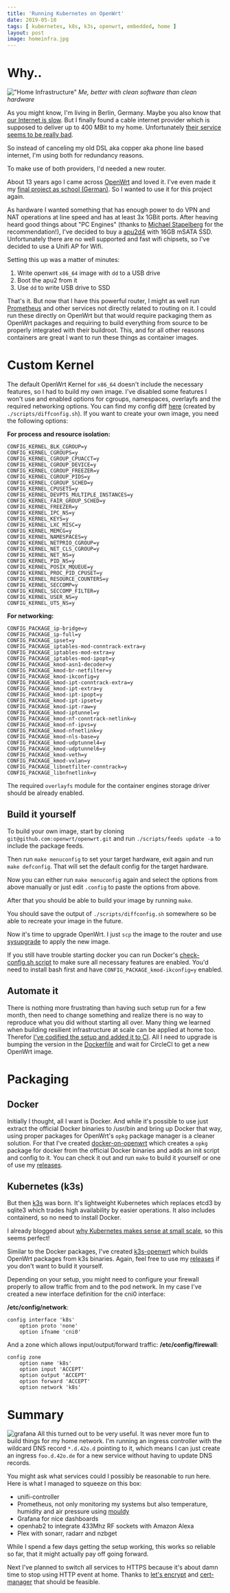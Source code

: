 ```yaml
---
title: 'Running Kubernetes on OpenWrt'
date: 2019-05-10
tags: [ kubernetes, k8s, k3s, openwrt, embedded, home ]
layout: post
image: homeinfra.jpg
---
```


# Why..
!["Home Infrastructure"](homeinfra.jpg)
*Me, better with clean software than clean hardware*

As you might know, I'm living in Berlin, Germany. Maybe you also know that [our
Internet is
slow](https://www.npr.org/2019/01/03/678803790/berlin-is-a-tech-hub-so-why-are-germanys-internet-speeds-so-slow).
But I finally found a cable internet provider which is supposed to deliver up to
400 MBit to my home. Unfortunately [their service seems to be really bad](https://www.trustpilot.com/review/pyur.com).

So instead of canceling my old DSL aka copper aka phone line based internet,
I'm using both for redundancy reasons.

To make use of both providers, I'd needed a new router.

About 13 years ago I came across [OpenWrt](https://www.openwrt.org) and loved
it. I've even made it my [final project as school (German)](router.pdf). So I
wanted to use it for this project again.

As hardware I wanted something that has enough power to do VPN and NAT
operations at line speed and has at least 3x 1GBit ports. After heaving heard
good things about "PC Engines" (thanks to [Michael
Stapelberg](https://twitter.com/zekjur) for the recommendation!), I've decided
to buy a [apu2d4](https://pcengines.ch/apu2d4.htm) with 16GB mSATA SSD.
Unfortunately there are no well supported and fast wifi chipsets, so I've
decided to use a Unifi AP for Wifi.

Setting this up was a matter of minutes:

1. Write openwrt `x86_64` image with `dd` to a USB drive
2. Boot the apu2 from it
3. Use `dd` to write USB drive to SSD

That's it. But now that I have this powerful router, I might as well run
[Prometheus](https://prometheus.io) and other services not directly related to
routing on it. I could run these directly on OpenWrt but that would require packaging them as OpenWrt packages and requiring to build everything from source to be properly integrated with their buildroot. This, and for all other reasons containers are great I want to run these things as container images.

# Custom Kernel
The default OpenWrt Kernel for `x86_64` doesn't include the necessary features,
so I had to build my own image. I've disabled some features I won't use and
enabled options for cgroups, namespaces, overlayfs and the required networking
options. You can find my config diff
[here](https://github.com/5pi-home/openwrt/blob/master/config) (created by
`./scripts/diffconfig.sh`). If you want to create your own image, you need the
following options:

**For process and resource isolation:**
```
CONFIG_KERNEL_BLK_CGROUP=y
CONFIG_KERNEL_CGROUPS=y
CONFIG_KERNEL_CGROUP_CPUACCT=y
CONFIG_KERNEL_CGROUP_DEVICE=y
CONFIG_KERNEL_CGROUP_FREEZER=y
CONFIG_KERNEL_CGROUP_PIDS=y
CONFIG_KERNEL_CGROUP_SCHED=y
CONFIG_KERNEL_CPUSETS=y
CONFIG_KERNEL_DEVPTS_MULTIPLE_INSTANCES=y
CONFIG_KERNEL_FAIR_GROUP_SCHED=y
CONFIG_KERNEL_FREEZER=y
CONFIG_KERNEL_IPC_NS=y
CONFIG_KERNEL_KEYS=y
CONFIG_KERNEL_LXC_MISC=y
CONFIG_KERNEL_MEMCG=y
CONFIG_KERNEL_NAMESPACES=y
CONFIG_KERNEL_NETPRIO_CGROUP=y
CONFIG_KERNEL_NET_CLS_CGROUP=y
CONFIG_KERNEL_NET_NS=y
CONFIG_KERNEL_PID_NS=y
CONFIG_KERNEL_POSIX_MQUEUE=y
CONFIG_KERNEL_PROC_PID_CPUSET=y
CONFIG_KERNEL_RESOURCE_COUNTERS=y
CONFIG_KERNEL_SECCOMP=y
CONFIG_KERNEL_SECCOMP_FILTER=y
CONFIG_KERNEL_USER_NS=y
CONFIG_KERNEL_UTS_NS=y
```

**For networking:**
```
CONFIG_PACKAGE_ip-bridge=y
CONFIG_PACKAGE_ip-full=y
CONFIG_PACKAGE_ipset=y
CONFIG_PACKAGE_iptables-mod-conntrack-extra=y
CONFIG_PACKAGE_iptables-mod-extra=y
CONFIG_PACKAGE_iptables-mod-ipopt=y
CONFIG_PACKAGE_kmod-asn1-decoder=y
CONFIG_PACKAGE_kmod-br-netfilter=y
CONFIG_PACKAGE_kmod-ikconfig=y
CONFIG_PACKAGE_kmod-ipt-conntrack-extra=y
CONFIG_PACKAGE_kmod-ipt-extra=y
CONFIG_PACKAGE_kmod-ipt-ipopt=y
CONFIG_PACKAGE_kmod-ipt-ipset=y
CONFIG_PACKAGE_kmod-ipt-raw=y
CONFIG_PACKAGE_kmod-iptunnel=y
CONFIG_PACKAGE_kmod-nf-conntrack-netlink=y
CONFIG_PACKAGE_kmod-nf-ipvs=y
CONFIG_PACKAGE_kmod-nfnetlink=y
CONFIG_PACKAGE_kmod-nls-base=y
CONFIG_PACKAGE_kmod-udptunnel4=y
CONFIG_PACKAGE_kmod-udptunnel6=y
CONFIG_PACKAGE_kmod-veth=y
CONFIG_PACKAGE_kmod-vxlan=y
CONFIG_PACKAGE_libnetfilter-conntrack=y
CONFIG_PACKAGE_libnfnetlink=y
```

The required `overlayfs` module for the container engines storage driver should
be already enabled.

## Build it yourself
To build your own image, start by cloning `git@github.com:openwrt/openwrt.git`
and run `./scripts/feeds update -a` to include the package feeds.

Then run `make menuconfig` to set your target hardware, exit again and run `make
defconfig`. That will set the default config for the target hardware.

Now you can either run `make menuconfig` again and select the options from above
manually or just edit `.config` to paste the options from above.

After that you should be able to build your image by running `make`.

You should save the output of `./scripts/diffconfig.sh` somewhere so be able to
recreate your image in the future.

Now it's time to upgrade OpenWrt. I just `scp` the image to the router and use
[sysupgrade](https://openwrt.org/docs/guide-user/installation/sysupgrade.cli) to
apply the new image.

If you still have trouble starting docker you can run Docker's [check-config.sh
script](https://github.com/moby/moby/blob/master/contrib/check-config.sh) to
make sure all necessary features are enabled. You'd need to install bash first
and have `CONFIG_PACKAGE_kmod-ikconfig=y` enabled.

## Automate it
There is nothing more frustrating than having such setup run for a few month,
then need to change something and realize there is no way to reproduce what you
did without starting all over. Many thing we learned when building resilient
infrastructure at scale can be applied at home too. Therefor [I've codified the
setup and added it to CI](https://github.com/5pi-home/openwrt).
All I need to upgrade is bumping the version in the
[Dockerfile](https://github.com/5pi-home/openwrt/blob/master/Dockerfile#L14) and
wait for CircleCI to get a new OpenWrt image.

# Packaging
## Docker
Initially I thought, all I want is Docker. And while it's possible to use just
extract the official Docker binaries to /usr/bin and bring up Docker that way,
using proper packages for OpenWrt's `opkg` package manager is a cleaner
solution. For that I've created
[docker-on-openwrt](https://github.com/discordianfish/docker-on-openwrt) which
creates a `opkg` package for docker from the official Docker binaries and adds
an init script and config to it. You can check it out and run `make` to build it
yourself or one of use my
[releases](https://github.com/discordianfish/docker-on-openwrt/releases).

## Kubernetes (k3s)
But then [k3s](https://k3s.io/) was born. It's lightweight Kubernetes which
replaces etcd3 by sqlite3 which trades high availability by easier operations.
It also includes containerd, so no need to install Docker.

I already blogged about [why Kubernetes makes sense at small
scale](/2018/12/18/why-kubernetes-at-small-scale/), so this seems perfect!

Similar to the Docker packages, I've created
[k3s-openwrt](https://github.com/discordianfish/k3s-openwrt) which builds
OpenWrt packages from k3s binaries. Again, feel free to use my
[releases](https://github.com/discordianfish/k3s-openwrt/releases) if you don't
want to build it yourself.

Depending on your setup, you might need to configure your firewall properly to
allow traffic from and to the pod network. In my case I've created a new
interface definition for the cni0 interface:

**/etc/config/network**:
```
config interface 'k8s'
	option proto 'none'
	option ifname 'cni0'
```

And a zone which allows input/output/forward traffic:
**/etc/config/firewall**:
```
config zone
	option name 'k8s'
	option input 'ACCEPT'
	option output 'ACCEPT'
	option forward 'ACCEPT'
	option network 'k8s'
```

# Summary
![grafana](grafana.png)
All this turned out to be very useful. It was never more fun to build things for
my home network. I'm running an ingress controller with the wildcard DNS record
`*.d.42o.d` pointing to it, which means I can just create an ingress
`foo.d.42o.de` for a new service without having to update DNS records.

You might ask what services could I possibly be reasonable to run here. Here is
what I managed to squeeze on this box:

- unifi-controller
- Prometheus, not only monitoring my systems but also temperature, humidity and
  air pressure using [mouldy](https://github.com/vonneudeck/mouldy)
- Grafana for nice dashboards
- openhab2 to integrate 433Mhz RF sockets with Amazon Alexa
- Plex with sonarr, radarr and nzbget

While I spend a few days getting the setup working, this works so reliable so
far, that it might actually pay off going forward.

Next I've planned to switch all services to HTTPS because it's about damn time
to stop using HTTP event at home. Thanks to [let's encrypt](https://letsencrypt.org/) and [cert-manager](https://github.com/jetstack/cert-manager) that should be feasible.
